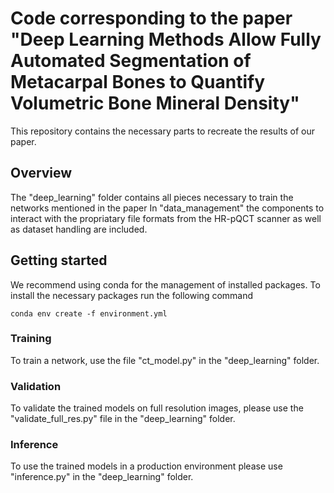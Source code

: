 # Code corresponding to the paper "Deep Learning Methods Allow Fully Automated Segmentation of Metacarpal Bones to Quantify Volumetric Bone Mineral Density"
This repository contains the necessary parts to recreate the results of our paper.
## Overview
The "deep_learning" folder contains all pieces necessary to train the networks mentioned in the paper
In "data_management" the components to interact with the propriatary file formats from the HR-pQCT scanner as well as dataset handling are included.

## Getting started
We recommend using conda for the management of installed packages.
To install the necessary packages run the following command
```
conda env create -f environment.yml
```

### Training
To train a network, use the file "ct_model.py" in the "deep_learning" folder.

### Validation
To validate the trained models on full resolution images, please use the "validate_full_res.py" file in the "deep_learning" folder.

### Inference
To use the trained models in a production environment please use "inference.py" in the "deep_learning" folder.
